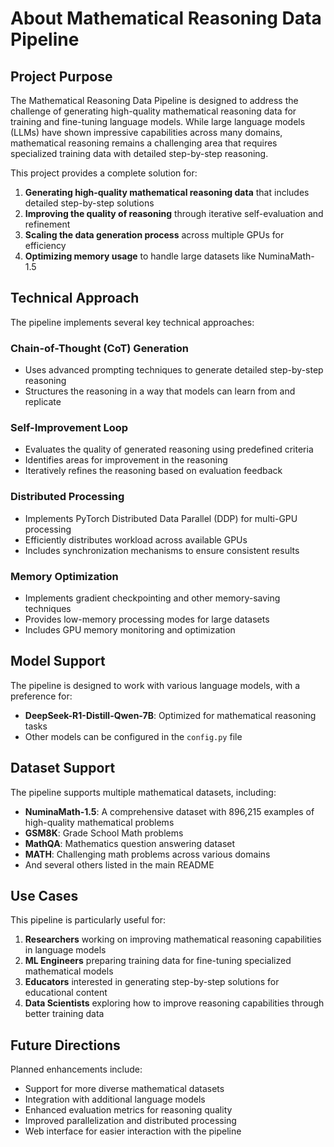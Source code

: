 # About Mathematical Reasoning Data Pipeline

## Project Purpose

The Mathematical Reasoning Data Pipeline is designed to address the challenge of generating high-quality mathematical reasoning data for training and fine-tuning language models. While large language models (LLMs) have shown impressive capabilities across many domains, mathematical reasoning remains a challenging area that requires specialized training data with detailed step-by-step reasoning.

This project provides a complete solution for:

1. **Generating high-quality mathematical reasoning data** that includes detailed step-by-step solutions
2. **Improving the quality of reasoning** through iterative self-evaluation and refinement
3. **Scaling the data generation process** across multiple GPUs for efficiency
4. **Optimizing memory usage** to handle large datasets like NuminaMath-1.5

## Technical Approach

The pipeline implements several key technical approaches:

### Chain-of-Thought (CoT) Generation
- Uses advanced prompting techniques to generate detailed step-by-step reasoning
- Structures the reasoning in a way that models can learn from and replicate

### Self-Improvement Loop
- Evaluates the quality of generated reasoning using predefined criteria
- Identifies areas for improvement in the reasoning
- Iteratively refines the reasoning based on evaluation feedback

### Distributed Processing
- Implements PyTorch Distributed Data Parallel (DDP) for multi-GPU processing
- Efficiently distributes workload across available GPUs
- Includes synchronization mechanisms to ensure consistent results

### Memory Optimization
- Implements gradient checkpointing and other memory-saving techniques
- Provides low-memory processing modes for large datasets
- Includes GPU memory monitoring and optimization

## Model Support

The pipeline is designed to work with various language models, with a preference for:
- **DeepSeek-R1-Distill-Qwen-7B**: Optimized for mathematical reasoning tasks
- Other models can be configured in the `config.py` file

## Dataset Support

The pipeline supports multiple mathematical datasets, including:
- **NuminaMath-1.5**: A comprehensive dataset with 896,215 examples of high-quality mathematical problems
- **GSM8K**: Grade School Math problems
- **MathQA**: Mathematics question answering dataset
- **MATH**: Challenging math problems across various domains
- And several others listed in the main README

## Use Cases

This pipeline is particularly useful for:
1. **Researchers** working on improving mathematical reasoning capabilities in language models
2. **ML Engineers** preparing training data for fine-tuning specialized mathematical models
3. **Educators** interested in generating step-by-step solutions for educational content
4. **Data Scientists** exploring how to improve reasoning capabilities through better training data

## Future Directions

Planned enhancements include:
- Support for more diverse mathematical datasets
- Integration with additional language models
- Enhanced evaluation metrics for reasoning quality
- Improved parallelization and distributed processing
- Web interface for easier interaction with the pipeline
